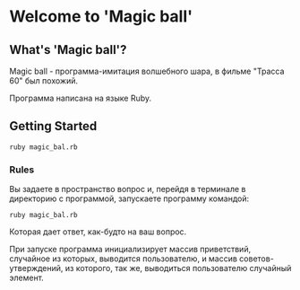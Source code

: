# Welcome to 'Magic ball'
## What's 'Magic ball'?

Magic ball - программа-имитация волшебного шара, в фильме "Трасса 60" был похожий.

Программа написана на языке Ruby.

## Getting Started

`ruby magic_bal.rb`

### Rules
Вы задаете в пространство вопрос и, перейдя в терминале в директорию с программой, запускаете программу командой:

`ruby magic_bal.rb`

Которая дает ответ, как-будто на ваш вопрос.

При запуске программа инициализирует массив приветствий, случайное из которых, выводится пользователю, и массив 
советов-утверждений, из которого, так же, выводиться пользователю случайный элемент.

